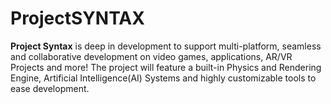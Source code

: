 # ProjectSYNTAX

<b>Project Syntax</b> is deep in development to support multi-platform, seamless and collaborative development on video games, applications, AR/VR Projects and more!
The project will feature a built-in Physics and Rendering Engine, Artificial Intelligence(AI) Systems and highly customizable tools to ease development.
